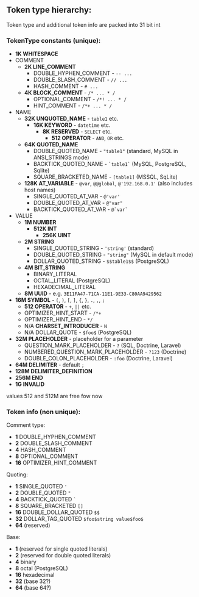 
Token type hierarchy:
---------------------

Token type and additional token info are packed into 31 bit int

### TokenType constants (unique):

- **1K WHITESPACE**
- COMMENT
    - **2K LINE_COMMENT**
        - DOUBLE_HYPHEN_COMMENT - `-- ...`
        - DOUBLE_SLASH_COMMENT - `// ...`
        - HASH_COMMENT - `# ...`
    - **4K BLOCK_COMMENT** - `/* ... * /`
        - OPTIONAL_COMMENT - `/*! ... * /`
        - HINT_COMMENT - `/*+ ... * /`
- NAME
    - **32K UNQUOTED_NAME** - `table1` etc.
        - **16K KEYWORD** - `datetime` etc.
            - **8K RESERVED** - `SELECT` etc.
                - **512 OPERATOR** - `AND`, `OR` etc.
    - **64K QUOTED_NAME**
        - DOUBLE_QUOTED_NAME - `"table1"` (standard, MySQL in ANSI_STRINGS mode)
        - BACKTICK_QUOTED_NAME - `` `table1` `` (MySQL, PostgreSQL, Sqlite)
        - SQUARE_BRACKETED_NAME - `[table1]` (MSSQL, SqLite)
    - **128K AT_VARIABLE** - `@var`, `@@global`, `@'192.168.0.1'` (also includes host names)
        - SINGLE_QUOTED_AT_VAR - `@'var'`
        - DOUBLE_QUOTED_AT_VAR - `@"var"`
        - BACKTICK_QUOTED_AT_VAR - `` @`var` ``
- VALUE
    - **1M NUMBER**
        - **512K INT**
            - **256K UINT**
    - **2M STRING**
        - SINGLE_QUOTED_STRING - `'string'` (standard)
        - DOUBLE_QUOTED_STRING - `"string"` (MySQL in default mode)
        - DOLLAR_QUOTED_STRING - `$$table1$$` (PostgreSQL)
    - **4M BIT_STRING**
        - BINARY_LITERAL
        - OCTAL_LITERAL (PostgreSQL)
        - HEXADECIMAL_LITERAL
    - **8M UUID** - e.g. `3E11FA47-71CA-11E1-9E33-C80AA9429562`
- **16M SYMBOL** - `(`, `)`, `[`, `]`, `{`, `}`, `.`, `,`, `;`
    - **512 OPERATOR** - `+`, `||` etc.
    - OPTIMIZER_HINT_START - `/*+`
    - OPTIMIZER_HINT_END - `*/`
    - N/A **CHARSET_INTRODUCER** - `N`
    - N/A DOLLAR_QUOTE - `$foo$` (PostgreSQL)
- **32M PLACEHOLDER** - placeholder for a parameter
    - QUESTION_MARK_PLACEHOLDER - `?` (SQL, Doctrine, Laravel)
    - NUMBERED_QUESTION_MARK_PLACEHOLDER - `?123` (Doctrine)
    - DOUBLE_COLON_PLACEHOLDER - `:foo` (Doctrine, Laravel)
- **64M DELIMITER** - default `;`
- **128M DELIMITER_DEFINITION**
- **256M END**
- **1G INVALID**

values 512 and 512M are free fow now

### Token info (non unique):

Comment type:
-  **1** DOUBLE_HYPHEN_COMMENT
-  **2** DOUBLE_SLASH_COMMENT
-  **4** HASH_COMMENT
-  **8** OPTIONAL_COMMENT
- **16** OPTIMIZER_HINT_COMMENT

Quoting:
-  **1** SINGLE_QUOTED `'`
-  **2** DOUBLE_QUOTED `"`
-  **4** BACKTICK_QUOTED `` ` ``
-  **8** SQUARE_BRACKETED `[]`
- **16** DOUBLE_DOLLAR_QUOTED `$$`
- **32** DOLLAR_TAG_QUOTED `$foo$string value$foo$`
- **64** (reserved)

Base:
-  **1** (reserved for single quoted literals)
-  **2** (reserved for double quoted literals)
-  **4** binary
-  **8** octal (PostgreSQL)
- **16** hexadecimal
- **32** (base 32?)
- **64** (base 64?)
